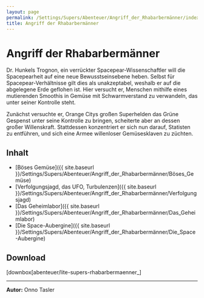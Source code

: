 ```yaml
---
layout: page
permalink: /Settings/Supers/Abenteuer/Angriff_der_Rhabarbermänner/index
title: Angriff der Rhabarbermänner
---
```


# Angriff der Rhabarbermänner

Dr. Hunkels Trognon, ein verrückter Spacepear-Wissenschaftler will die Spacepearheit auf eine neue Bewusstseinsebene heben. Selbst für Spacepear-Verhältnisse gilt dies als unakzeptabel, weshalb er auf die abgelegene Erde geflohen ist. Hier versucht er, Menschen mithilfe eines mutierenden Smoothis in Gemüse mit Schwarmverstand zu verwandeln, das unter seiner Kontrolle steht.

Zunächst versuchte er, Orange Citys großen Superhelden das Grüne Gespenst unter seine Kontrolle zu bringen, scheiterte aber an dessen großer Willenskraft. Stattdessen konzentriert er sich nun darauf, Statisten zu entführen, und sich eine Armee willenloser Gemüsesklaven zu züchten.

## Inhalt

- [Böses Gemüse]({{ site.baseurl }}/Settings/Supers/Abenteuer/Angriff_der_Rhabarbermänner/Böses_Gemüse)
- [Verfolgungsjagd, das UFO, Turbulenzen]({{ site.baseurl }}/Settings/Supers/Abenteuer/Angriff_der_Rhabarbermänner/Verfolgungsjagd)
- [Das Geheimlabor]({{ site.baseurl }}/Settings/Supers/Abenteuer/Angriff_der_Rhabarbermänner/Das_Geheimlabor)
- [Die Space-Aubergine]({{ site.baseurl }}/Settings/Supers/Abenteuer/Angriff_der_Rhabarbermänner/Die_Space-Aubergine)

## Download

[downbox[abenteuer/lite-supers-rhabarbermaenner_]

<hr/>
<strong>Autor:</strong> Onno Tasler
